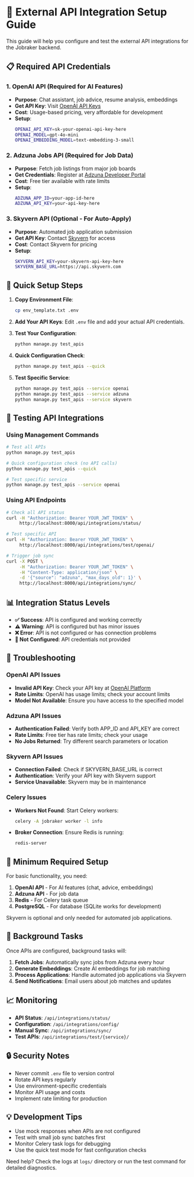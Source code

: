 # 🔗 External API Integration Setup Guide

This guide will help you configure and test the external API integrations for the Jobraker backend.

## 📋 Required API Credentials

### 1. OpenAI API (Required for AI Features)
- **Purpose**: Chat assistant, job advice, resume analysis, embeddings
- **Get API Key**: Visit [OpenAI API Keys](https://platform.openai.com/api-keys)
- **Cost**: Usage-based pricing, very affordable for development
- **Setup**:
  ```bash
  OPENAI_API_KEY=sk-your-openai-api-key-here
  OPENAI_MODEL=gpt-4o-mini
  OPENAI_EMBEDDING_MODEL=text-embedding-3-small
  ```

### 2. Adzuna Jobs API (Required for Job Data)
- **Purpose**: Fetch job listings from major job boards
- **Get Credentials**: Register at [Adzuna Developer Portal](https://developer.adzuna.com/)
- **Cost**: Free tier available with rate limits
- **Setup**:
  ```bash
  ADZUNA_APP_ID=your-app-id-here
  ADZUNA_API_KEY=your-api-key-here
  ```

### 3. Skyvern API (Optional - For Auto-Apply)
- **Purpose**: Automated job application submission
- **Get API Key**: Contact [Skyvern](https://skyvern.com/) for access
- **Cost**: Contact Skyvern for pricing
- **Setup**:
  ```bash
  SKYVERN_API_KEY=your-skyvern-api-key-here
  SKYVERN_BASE_URL=https://api.skyvern.com
  ```

## 🚀 Quick Setup Steps

1. **Copy Environment File**:
   ```bash
   cp env_template.txt .env
   ```

2. **Add Your API Keys**:
   Edit `.env` file and add your actual API credentials.

3. **Test Your Configuration**:
   ```bash
   python manage.py test_apis
   ```

4. **Quick Configuration Check**:
   ```bash
   python manage.py test_apis --quick
   ```

5. **Test Specific Service**:
   ```bash
   python manage.py test_apis --service openai
   python manage.py test_apis --service adzuna
   python manage.py test_apis --service skyvern
   ```

## 🧪 Testing API Integrations

### Using Management Commands
```bash
# Test all APIs
python manage.py test_apis

# Quick configuration check (no API calls)
python manage.py test_apis --quick

# Test specific service
python manage.py test_apis --service openai
```

### Using API Endpoints
```bash
# Check all API status
curl -H "Authorization: Bearer YOUR_JWT_TOKEN" \
     http://localhost:8000/api/integrations/status/

# Test specific API
curl -H "Authorization: Bearer YOUR_JWT_TOKEN" \
     http://localhost:8000/api/integrations/test/openai/

# Trigger job sync
curl -X POST \
     -H "Authorization: Bearer YOUR_JWT_TOKEN" \
     -H "Content-Type: application/json" \
     -d '{"source": "adzuna", "max_days_old": 1}' \
     http://localhost:8000/api/integrations/sync/
```

## 📊 Integration Status Levels

- **✅ Success**: API is configured and working correctly
- **⚠️ Warning**: API is configured but has minor issues
- **❌ Error**: API is not configured or has connection problems
- **🔧 Not Configured**: API credentials not provided

## 🔧 Troubleshooting

### OpenAI API Issues
- **Invalid API Key**: Check your API key at [OpenAI Platform](https://platform.openai.com/api-keys)
- **Rate Limits**: OpenAI has usage limits; check your account limits
- **Model Not Available**: Ensure you have access to the specified model

### Adzuna API Issues
- **Authentication Failed**: Verify both APP_ID and API_KEY are correct
- **Rate Limits**: Free tier has rate limits; check your usage
- **No Jobs Returned**: Try different search parameters or location

### Skyvern API Issues
- **Connection Failed**: Check if SKYVERN_BASE_URL is correct
- **Authentication**: Verify your API key with Skyvern support
- **Service Unavailable**: Skyvern may be in maintenance

### Celery Issues
- **Workers Not Found**: Start Celery workers:
  ```bash
  celery -A jobraker worker -l info
  ```
- **Broker Connection**: Ensure Redis is running:
  ```bash
  redis-server
  ```

## 🎯 Minimum Required Setup

For basic functionality, you need:

1. **OpenAI API** - For AI features (chat, advice, embeddings)
2. **Adzuna API** - For job data
3. **Redis** - For Celery task queue
4. **PostgreSQL** - For database (SQLite works for development)

Skyvern is optional and only needed for automated job applications.

## 🔄 Background Tasks

Once APIs are configured, background tasks will:

1. **Fetch Jobs**: Automatically sync jobs from Adzuna every hour
2. **Generate Embeddings**: Create AI embeddings for job matching
3. **Process Applications**: Handle automated job applications via Skyvern
4. **Send Notifications**: Email users about job matches and updates

## 📈 Monitoring

- **API Status**: `/api/integrations/status/`
- **Configuration**: `/api/integrations/config/`
- **Manual Sync**: `/api/integrations/sync/`
- **Test APIs**: `/api/integrations/test/{service}/`

## 🔒 Security Notes

- Never commit `.env` file to version control
- Rotate API keys regularly
- Use environment-specific credentials
- Monitor API usage and costs
- Implement rate limiting for production

## 💡 Development Tips

- Use mock responses when APIs are not configured
- Test with small job sync batches first
- Monitor Celery task logs for debugging
- Use the quick test mode for fast configuration checks

Need help? Check the logs at `logs/` directory or run the test command for detailed diagnostics.
